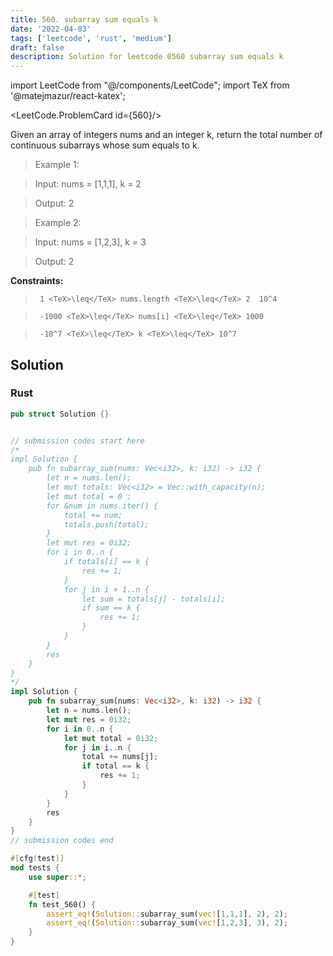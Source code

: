 ```yaml
---
title: 560. subarray sum equals k
date: '2022-04-03'
tags: ['leetcode', 'rust', 'medium']
draft: false
description: Solution for leetcode 0560 subarray sum equals k
---
```

import LeetCode from "@/components/LeetCode";
import TeX from '@matejmazur/react-katex';

<LeetCode.ProblemCard id={560}/>
 

  Given an array of integers nums and an integer k, return the total number of continuous subarrays whose sum equals to k.

   

 >   Example 1:

 >   Input: nums <TeX>=</TeX> [1,1,1], k <TeX>=</TeX> 2

 >   Output: 2

 >   Example 2:

 >   Input: nums <TeX>=</TeX> [1,2,3], k <TeX>=</TeX> 3

 >   Output: 2

   

  **Constraints:**

  

 >   	1 <TeX>\leq</TeX> nums.length <TeX>\leq</TeX> 2  10^4

 >   	-1000 <TeX>\leq</TeX> nums[i] <TeX>\leq</TeX> 1000

 >   	-10^7 <TeX>\leq</TeX> k <TeX>\leq</TeX> 10^7


## Solution
### Rust
```rust
pub struct Solution {}


// submission codes start here
/*
impl Solution {
    pub fn subarray_sum(nums: Vec<i32>, k: i32) -> i32 {
        let n = nums.len();
        let mut totals: Vec<i32> = Vec::with_capacity(n);
        let mut total = 0 ;
        for &num in nums.iter() {
            total += num;
            totals.push(total);
        }
        let mut res = 0i32;
        for i in 0..n {
            if totals[i] == k {
                res += 1;
            }
            for j in i + 1..n {
                let sum = totals[j] - totals[i];
                if sum == k {
                    res += 1;
                }
            }
        }
        res
    }
}
*/
impl Solution {
    pub fn subarray_sum(nums: Vec<i32>, k: i32) -> i32 {
        let n = nums.len();
        let mut res = 0i32;
        for i in 0..n {
            let mut total = 0i32;
            for j in i..n {
                total += nums[j];
                if total == k {
                    res += 1;
                }
            }
        }
        res
    }
}
// submission codes end

#[cfg(test)]
mod tests {
    use super::*;

    #[test]
    fn test_560() {
        assert_eq!(Solution::subarray_sum(vec![1,1,1], 2), 2);
        assert_eq!(Solution::subarray_sum(vec![1,2,3], 3), 2);
    }
}

```
